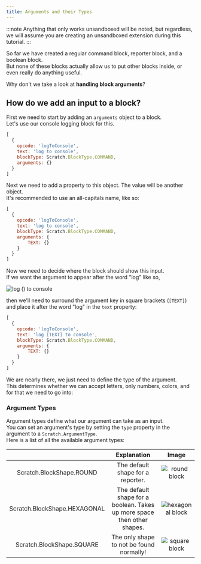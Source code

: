 ```yaml
---
title: Arguments and their Types
---
```


:::note
Anything that only works unsandboxed will be noted, but regardless, we will assume you are creating an unsandboxed extension during this tutorial.
:::

So far we have created a regular command block, reporter block, and a boolean block.  
But none of these blocks actually allow us to put other blocks inside, or even really do anything useful.

Why don't we take a look at **handling block arguments**?

## How do we add an input to a block?
First we need to start by adding an `arguments` object to a block.  
Let's use our console logging block for this.

```js
[
  {
    opcode: 'logToConsole',
    text: 'log to console',
    blockType: Scratch.BlockType.COMMAND,
    arguments: {}
  }
]
```

Next we need to add a property to this object. The value will be another object.  
It's recommended to use an all-capitals name, like so:

```js
[
  {
    opcode: 'logToConsole',
    text: 'log to console',
    blockType: Scratch.BlockType.COMMAND,
    arguments: {
        TEXT: {}
    }
  }
]
```

Now we need to decide where the block should show this input.  
If we want the argument to appear after the word "log" like so,

<img src="/img/docimages/arguments-1.png" alt="log () to console"></img>

then we'll need to surround the argument key in square brackets (`[TEXT]`) and place it after the word "log" in the `text` property:

```js
[
  {
    opcode: 'logToConsole',
    text: 'log [TEXT] to console',
    blockType: Scratch.BlockType.COMMAND,
    arguments: {
        TEXT: {}
    }
  }
]
```

We are nearly there, we just need to define the type of the argument.  
This determines whether we can accept letters, only numbers, colors, and for that we need to go into:

### Argument Types
Argument types define what our argument can take as an input.  
You can set an argument's type by setting the `type` property in the argument to a `Scratch.ArgumentType`.  
Here is a list of all the available argument types:

| |Explanation|Image|
|:-:|:-:|:-:|
|Scratch.BlockShape.ROUND|The default shape for a reporter.|<img src="/img/docimages/blockshape_round.png" alt="round block"></img>|
|Scratch.BlockShape.HEXAGONAL|The default shape for a boolean. Takes up more space then other shapes.|<img src="/img/docimages/blockshape_hexagonal.png" alt="hexagonal block"></img>|
|Scratch.BlockShape.SQUARE|The only shape to not be found normally!|<img src="/img/docimages/blockshape_square.png" alt="square block"></img>|
